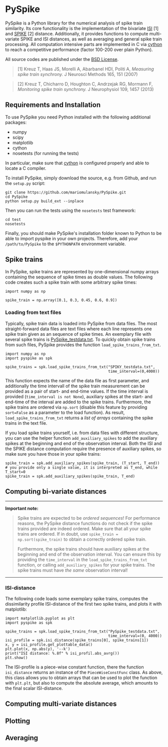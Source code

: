 # PySpike

PySpike is a Python library for the numerical analysis of spike train similarity. 
Its core functionality is the implementation of the bivariate [ISI](http://www.scholarpedia.org/article/Measures_of_spike_train_synchrony#ISI-distance) [1] and [SPIKE](http://www.scholarpedia.org/article/SPIKE-distance) [2] distance. 
Additionally, it provides functions to compute multi-variate SPIKE and ISI distances, as well as averaging and general spike train processing.
All computation intensive parts are implemented in C via [cython](http://www.cython.org) to reach a competitive performance (factor 100-200 over plain Python).

All source codes are published under the [BSD License](http://opensource.org/licenses/BSD-2-Clause).

>[1] Kreuz T, Haas JS, Morelli A, Abarbanel HDI, Politi A, *Measuring spike train synchrony.* J Neurosci Methods 165, 151 (2007)

>[2] Kreuz T, Chicharro D, Houghton C, Andrzejak RG, Mormann F, *Monitoring spike train synchrony.* J Neurophysiol 109, 1457 (2013)

## Requirements and Installation

To use PySpike you need Python installed with the following additional packages:

- numpy
- scipy
- matplotlib
- cython
- nosetests (for running the tests)

In particular, make sure that [cython](http://www.cython.org) is configured properly and able to locate a C compiler.

To install PySpike, simply download the source, e.g. from Github, and run the `setup.py` script:

    git clone https://github.com/mariomulansky/PySpike.git
    cd PySpike
    python setup.py build_ext --inplace

Then you can run the tests using the `nosetests` test framework:

    cd test
    nosetests

Finally, you should make PySpike's installation folder known to Python to be able to import pyspike in your own projects.
Therefore, add your `/path/to/PySpike` to the `$PYTHONPATH` environment variable.

## Spike trains

In PySpike, spike trains are represented by one-dimensional numpy arrays containing the sequence of spike times as double values.
The following code creates such a spike train with some arbitrary spike times:
    
    import numpy as np

    spike_train = np.array([0.1, 0.3, 0.45, 0.6, 0.9])

### Loading from text files

Typically, spike train data is loaded into PySpike from data files.
The most straight-forward data files are text files where each line represents one spike train given as an sequence of spike times.
An exemplary file with several spike trains is [PySpike_testdata.txt](https://github.com/mariomulansky/PySpike/blob/master/examples/PySpike_testdata.txt).
To quickly obtain spike trains from such files, PySpike provides the function `load_spike_trains_from_txt`.

    import numpy as np
    import pyspike as spk
    
    spike_trains = spk.load_spike_trains_from_txt("SPIKY_testdata.txt", 
                                                  time_interval=(0,4000))

This function expects the name of the data file as first parameter, and additionally the time intervall of the spike train measurement can be provided as a pair of start- and end-time values.
If the time interval is provided (`time_interval is not None`), auxiliary spikes at the start- and end-time of the interval are added to the spike trains.
Furthermore, the spike trains are ordered via `np.sort` (disable this feature by providing `sort=False` as a parameter to the load function).
As result, `load_spike_trains_from_txt` returns a *list of arrays* containing the spike trains in the text file.

If you load spike trains yourself, i.e. from data files with different structure, you can use the helper function `add_auxiliary_spikes` to add the auxiliary spikes at the beginning and end of the observation interval.
Both the ISI and the SPIKE distance computation require the presence of auxiliary spikes, so make sure you have those in your spike trains:

    spike_train = spk.add_auxiliary_spikes(spike_train, (T_start, T_end))
    # you provide only a single value, it is interpreted as T_end, while T_start=0
    spike_train = spk.add_auxiliary_spikes(spike_train, T_end)

## Computing bi-variate distances

----------------------
**Important note:**

>Spike trains are expected to be *ordered sequences*! 
>For performance reasons, the PySpike distance functions do not check if the spike trains provided are indeed ordered.
>Make sure that all your spike trains are ordered.
>If in doubt, use `spike_train = np.sort(spike_train)` to obtain a correctly ordered spike train.
>
>Furthermore, the spike trains should have auxiliary spikes at the beginning and end of the observation interval.
>You can ensure this by providing the `time_interval` in the `load_spike_trains_from_txt` function, or calling `add_auxiliary_spikes` for your spike trains.
>The spike trains must have *the same* observation interval!

----------------------

### ISI-distance

The following code loads some exemplary spike trains, computes the dissimilarity profile ISI-distance of the first two spike trains, and plots it with matplotlib:

    import matplotlib.pyplot as plt
    import pyspike as spk
    
    spike_trains = spk.load_spike_trains_from_txt("PySpike_testdata.txt",
                                                  time_interval=(0, 4000))
    isi_profile = spk.isi_distance(spike_trains[0], spike_trains[1])
    x, y = isi_profile.get_plottable_data()
    plt.plot(x, np.abs(y), '--k')
    print("ISI distance: %.8f" % isi_profil.abs_avrg())
    plt.show()

The ISI-profile is a piece-wise constant function, there the function `isi_distance` returns an instance of the `PieceWiseConstFunc` class.
As above, this class allows you to obtain arrays that can be used to plot the function with `plt.plt`, but also to compute the absolute average, which amounts to the final scalar ISI-distance.

## Computing multi-variate distances


## Plotting


## Averaging
